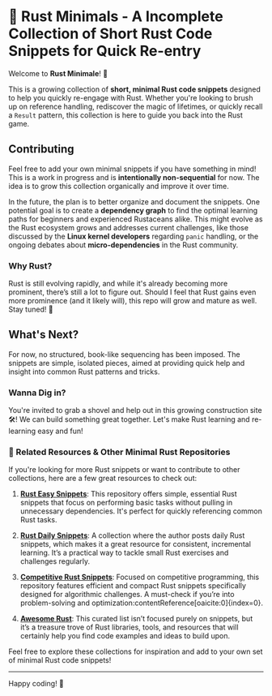 
# 🚀 Rust Minimals - A Incomplete Collection of Short Rust Code Snippets for Quick Re-entry

Welcome to **Rust Minimale**! 🌱

This is a growing collection of **short, minimal Rust code snippets** designed to help you quickly re-engage with Rust. Whether you're looking to brush up on reference handling, rediscover the magic of lifetimes, or quickly recall a `Result` pattern, this collection is here to guide you back into the Rust game.

## Contributing

Feel free to add your own minimal snippets if you have something in mind! This is a work in progress and is **intentionally non-sequential** for now. The idea is to grow this collection organically and improve it over time.

In the future, the plan is to better organize and document the snippets. One potential goal is to create a **dependency graph** to find the optimal learning paths for beginners and experienced Rustaceans alike. This might evolve as the Rust ecosystem grows and addresses current challenges, like those discussed by the **Linux kernel developers** regarding `panic` handling, or the ongoing debates about **micro-dependencies** in the Rust community.

### Why Rust?

Rust is still evolving rapidly, and while it's already becoming more prominent, there’s still a lot to figure out. Should I feel that Rust gains even more prominence (and it likely will), this repo will grow and mature as well. Stay tuned! 🚀

## What's Next?

For now, no structured, book-like sequencing has been imposed. The snippets are simple, isolated pieces, aimed at providing quick help and insight into common Rust patterns and tricks.

### Wanna Dig in?

You're invited to grab a shovel and help out in this growing construction site 🛠️! We can build something great together. Let's make Rust learning and re-learning easy and fun!

### 🔗 Related Resources & Other Minimal Rust Repositories

If you're looking for more Rust snippets or want to contribute to other collections, here are a few great resources to check out:

1. **[Rust Easy Snippets](https://github.com/VentGrey/rust-easy-snippets)**: This repository offers simple, essential Rust snippets that focus on performing basic tasks without pulling in unnecessary dependencies. It's perfect for quickly referencing common Rust tasks.

2. **[Rust Daily Snippets](https://github.com/rixrix/rust-daily-snippets)**: A collection where the author posts daily Rust snippets, which makes it a great resource for consistent, incremental learning. It’s a practical way to tackle small Rust exercises and challenges regularly.

3. **[Competitive Rust Snippets](https://github.com/hatoo/competitive-rust-snippets)**: Focused on competitive programming, this repository features efficient and compact Rust snippets specifically designed for algorithmic challenges. A must-check if you’re into problem-solving and optimization&#8203;:contentReference[oaicite:0]{index=0}.

4. **[Awesome Rust](https://github.com/rust-unofficial/awesome-rust)**: This curated list isn’t focused purely on snippets, but it’s a treasure trove of Rust libraries, tools, and resources that will certainly help you find code examples and ideas to build upon.

Feel free to explore these collections for inspiration and add to your own set of minimal Rust code snippets!



---

Happy coding! 🦀
